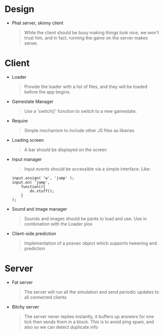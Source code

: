 Design
======

-	Phat server, skinny client

	> While the client should be busy making things look nice, we won't trust him, and in fact, running the game on the server makes sense.


Client
======

-	Loader
	> Provide the loader with a list of files, and they will be loaded before the app begins.

-	Gamestate Manager
	> Use a 'switch()' function to switch to a new gamestate.

-	Require
	> Simple mechanism to include other JS files as libaries

-	Loading screen
	> A bar should be displayed on the screen

-	Input manager
	> Input events should be accessible via a simple interface.
	> Like:
	
		input.assign( 'w', 'jump' );
		input.on( 'jump',
			function(){
				do.stuff();
			}
		);

-	Sound and image manager
	> Sounds and images should be pants to load and use. Use in combination with the Loader plox

-	Client-side prediction
	> Implementation of a posvec object which supports tweening and prediction


Server
======

-	Fat server
	> The server will run all the simulation and send periodic updates to all connected clients

-	Bitchy server
	> The server never replies instantly, it buffers up answers for one tick then sends them in a block. This is to avoid ping spam, and also so we can detect duplicate info
